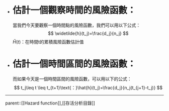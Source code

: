 - # 估計一個觀察時間的風險函數：
	當我們今天要觀察一個時間點的風險函數，我們可以用以下公式：
$$
\widetilde{h}(t_j)=\frac{d_j}{n_j}
$$
$\hat{H}(t)$：在時間t的累積風險函數估計值
- # 估計一個時間區間的風險函數：
	而如果今天是一個時間區間的風險函數，可以用以下的公式：
$$
t_j\leq t \leq t_{t+1}\text{：}\hat{h}(t_j)=\frac{d_j}{n_j(t_{j+1}-t_j)}
$$
- - -
parent::[[Hazard function]],[[存活分析目錄]]
